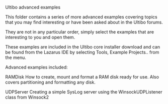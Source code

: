 Ultibo advanced examples

This folder contains a series of more advanced examples covering topics that you may find interesting or have been asked about in the Ultibo forums.

They are not in any particular order, simply select the examples that are interesting to you and open them.

These examples are included in the Ultibo core installer download and can be found from the Lazarus IDE by selecting Tools, Example Projects.. from the menu.

Advanced examples included:

   RAMDisk             How to create, mount and format a RAM disk ready for use. Also covers partitioning and formatting any disk.
   
   UDPServer           Creating a simple SysLog server using the WinsockUDPListener class from Winsock2
      